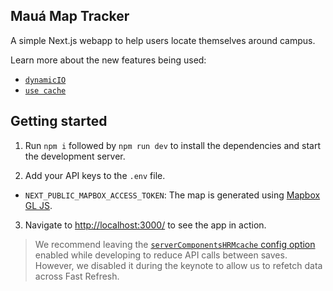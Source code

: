 ## Mauá Map Tracker

A simple Next.js webapp to help users locate themselves around campus.

Learn more about the new features being used:

- [`dynamicIO`](https://nextjs.org/docs/canary/app/api-reference/next-config-js/dynamicIO)
- [`use cache`](https://nextjs.org/docs/canary/app/api-reference/directives/use-cache)

## Getting started

1. Run `npm i` followed by `npm run dev` to install the dependencies and start the development server.

2. Add your API keys to the `.env` file.

- `NEXT_PUBLIC_MAPBOX_ACCESS_TOKEN`: The map is generated using [Mapbox GL JS](https://docs.mapbox.com/mapbox-gl-js/api/).

3. Navigate to [http://localhost:3000/](http://localhost:3000/) to see the app in action.

> We recommend leaving the [`serverComponentsHRMcache` config option](https://nextjs.org/docs/app/api-reference/next-config-js/serverComponentsHmrCache) enabled while developing to reduce API calls between saves. However, we disabled it during the keynote to allow us to refetch data across Fast Refresh.
